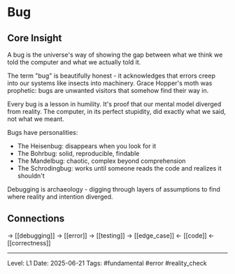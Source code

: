 # Bug

## Core Insight
A bug is the universe's way of showing the gap between what we think we told the computer and what we actually told it.

The term "bug" is beautifully honest - it acknowledges that errors creep into our systems like insects into machinery. Grace Hopper's moth was prophetic: bugs are unwanted visitors that somehow find their way in.

Every bug is a lesson in humility. It's proof that our mental model diverged from reality. The computer, in its perfect stupidity, did exactly what we said, not what we meant.

Bugs have personalities:
- The Heisenbug: disappears when you look for it
- The Bohrbug: solid, reproducible, findable
- The Mandelbug: chaotic, complex beyond comprehension
- The Schrodingbug: works until someone reads the code and realizes it shouldn't

Debugging is archaeology - digging through layers of assumptions to find where reality and intention diverged.

## Connections
→ [[debugging]]
→ [[error]]
→ [[testing]]
→ [[edge_case]]
← [[code]]
← [[correctness]]

---
Level: L1
Date: 2025-06-21
Tags: #fundamental #error #reality_check